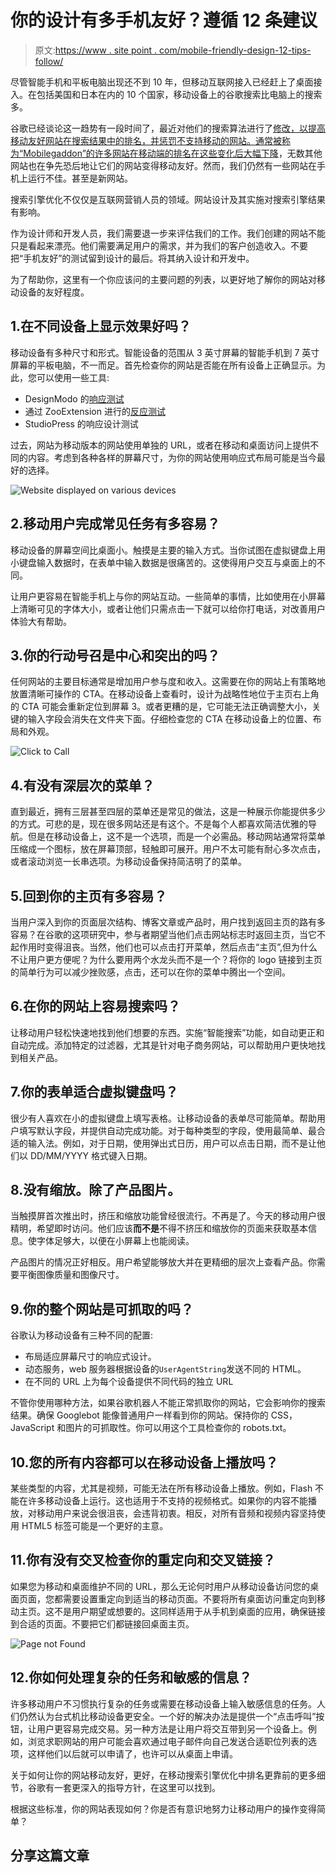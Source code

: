 # 你的设计有多手机友好？遵循 12 条建议

> 原文:[https://www . site point . com/mobile-friendly-design-12-tips-follow/](https://www.sitepoint.com/mobile-friendly-design-12-tips-follow/)

尽管智能手机和平板电脑出现还不到 10 年，但移动互联网接入已经赶上了桌面接入。在包括美国和日本在内的 10 个国家，移动设备上的谷歌搜索比电脑上的搜索多。

谷歌已经谈论这一趋势有一段时间了，最近对他们的搜索算法进行了[修改，以提高移动友好网站在搜索结果中的排名，并惩罚不支持移动的网站。通常被称为“Mobilegaddon”的许多](http://googlewebmastercentral.blogspot.in/2015/04/rolling-out-mobile-friendly-update.html)[网站在移动端的排名在这些变化后大幅下降](http://www.hmtweb.com/marketing-blog/google-mobile-friendly-algorithm/)，无数其他网站也在争先恐后地让它们的网站变得移动友好。然而，我们仍然有一些网站在手机上运行不佳。甚至是新网站。

搜索引擎优化不仅仅是互联网营销人员的领域。网站设计及其实施对搜索引擎结果有影响。

作为设计师和开发人员，我们需要退一步来评估我们的工作。我们创建的网站不能只是看起来漂亮。他们需要满足用户的需求，并为我们的客户创造收入。不要把“手机友好”的测试留到设计的最后。将其纳入设计和开发中。

为了帮助你，这里有一个你应该问的主要问题的列表，以更好地了解你的网站对移动设备的友好程度。

## 1.在不同设备上显示效果好吗？

移动设备有多种尺寸和形式。智能设备的范围从 3 英寸屏幕的智能手机到 7 英寸屏幕的平板电脑，不一而足。首先检查你的网站是否能在所有设备上正确显示。为此，您可以使用一些工具:

*   DesignModo 的[响应测试](http://designmodo.com/responsive-test/)
*   通过 ZooExtension 进行的[反应测试](http://responsivetest.net)
*   StudioPress 的响应设计测试

过去，网站为移动版本的网站使用单独的 URL，或者在移动和桌面访问上提供不同的内容。考虑到各种各样的屏幕尺寸，为你的网站使用响应式布局可能是当今最好的选择。

![Website displayed on various devices](../Images/59c11722de46e4ba939843ad23e56f29.png)

## 2.移动用户完成常见任务有多容易？

移动设备的屏幕空间比桌面小。触摸是主要的输入方式。当你试图在虚拟键盘上用小键盘输入数据时，在表单中输入数据是很痛苦的。这使得用户交互与桌面上的不同。

让用户更容易在智能手机上与你的网站互动。一些简单的事情，比如使用在小屏幕上清晰可见的字体大小，或者让他们只需点击一下就可以给你打电话，对改善用户体验大有帮助。

## 3.你的行动号召是中心和突出的吗？

任何网站的主要目标通常是增加用户参与度和收入。这需要在你的网站上有策略地放置清晰可操作的 CTA。在移动设备上查看时，设计为战略性地位于主页右上角的 CTA 可能会重新定位到屏幕 3。或者更糟的是，它可能无法正确调整大小，关键的输入字段会消失在文件夹下面。仔细检查您的 CTA 在移动设备上的位置、布局和外观。

![Click to Call](../Images/1dc7b9c054037863dd6cc702c4d6d106.png)

## 4.有没有深层次的菜单？

直到最近，拥有三层甚至四层的菜单还是常见的做法，这是一种展示你能提供多少的方式。可悲的是，现在很多网站还是有这个。不是每个人都喜欢简洁优雅的导航。但是在移动设备上，这不是一个选项，而是一个必需品。移动网站通常将菜单压缩成一个图标，放在屏幕顶部，轻触即可展开。用户不太可能有耐心多次点击，或者滚动浏览一长串选项。为移动设备保持简洁明了的菜单。

## 5.回到你的主页有多容易？

当用户深入到你的页面层次结构、博客文章或产品时，用户找到返回主页的路有多容易？在谷歌的这项研究中，参与者期望当他们点击网站标志时返回主页，当它不起作用时变得沮丧。当然，他们也可以点击打开菜单，然后点击“主页”,但为什么不让用户更方便呢？为什么要用两个水龙头而不是一个？将你的 logo 链接到主页的简单行为可以减少挫败感，点击，还可以在你的菜单中腾出一个空间。

## 6.在你的网站上容易搜索吗？

让移动用户轻松快速地找到他们想要的东西。实施“智能搜索”功能，如自动更正和自动完成。添加特定的过滤器，尤其是针对电子商务网站，可以帮助用户更快地找到相关产品。

## 7.你的表单适合虚拟键盘吗？

很少有人喜欢在小的虚拟键盘上填写表格。让移动设备的表单尽可能简单。帮助用户填写默认字段，并提供自动完成功能。对于每种类型的字段，使用最简单、最合适的输入法。例如，对于日期，使用弹出式日历，用户可以点击日期，而不是让他们以 DD/MM/YYYY 格式键入日期。

## 8.没有缩放。除了产品图片。

当触摸屏首次推出时，挤压和缩放功能曾经很流行。不再是了。今天的移动用户很精明，希望即时访问。他们应该**而不是**不得不挤压和缩放你的页面来获取基本信息。使字体足够大，以便在小屏幕上也能阅读。

产品图片的情况正好相反。用户希望能够放大并在更精细的层次上查看产品。你需要平衡图像质量和图像尺寸。

## 9.你的整个网站是可抓取的吗？

谷歌认为移动设备有三种不同的配置:

*   布局适应屏幕尺寸的响应式设计。
*   动态服务，web 服务器根据设备的`UserAgentString`发送不同的 HTML。
*   在不同的 URL 上为每个设备提供不同代码的独立 URL

不管你使用哪种方法，如果谷歌机器人不能正常抓取你的网站，它会影响你的搜索结果。确保 Googlebot 能像普通用户一样看到你的网站。保持你的 CSS，JavaScript 和图片的可抓取性。你可以用这个工具检查你的 robots.txt。

## 10.您的所有内容都可以在移动设备上播放吗？

某些类型的内容，尤其是视频，可能无法在所有移动设备上播放。例如，Flash 不能在许多移动设备上运行。这也适用于不支持的视频格式。如果你的内容不能播放，对移动用户来说会很沮丧，会违背初衷。相反，对所有音频和视频内容坚持使用 HTML5 标签可能是一个更好的主意。

## 11.你有没有交叉检查你的重定向和交叉链接？

如果您为移动和桌面维护不同的 URL，那么无论何时用户从移动设备访问您的桌面页面，您都需要设置重定向到适当的移动页面。不要将所有桌面访问重定向到移动主页。这不是用户期望或想要的。这同样适用于从手机到桌面的应用，确保链接到合适的页面。不要把它们都链接回桌面主页。

![Page not Found](../Images/f01bfe7d992ca322546b3270009f64e7.png)

## 12.你如何处理复杂的任务和敏感的信息？

许多移动用户不习惯执行复杂的任务或需要在移动设备上输入敏感信息的任务。人们仍然认为台式机比移动设备更安全。一个好的解决办法是提供一个“点击呼叫”按钮，让用户更容易完成交易。另一种方法是让用户将交互带到另一个设备上。例如，浏览求职网站的用户可能会喜欢通过电子邮件向自己发送合适职位列表的选项，这样他们以后就可以申请了，也许可以从桌面上申请。

关于如何让你的网站移动友好，更好，在移动搜索引擎优化中排名更靠前的更多细节，谷歌有一套更深入的指导方针，在这里可以找到。

根据这些标准，你的网站表现如何？你是否有意识地努力让移动用户的操作变得简单？

## 分享这篇文章